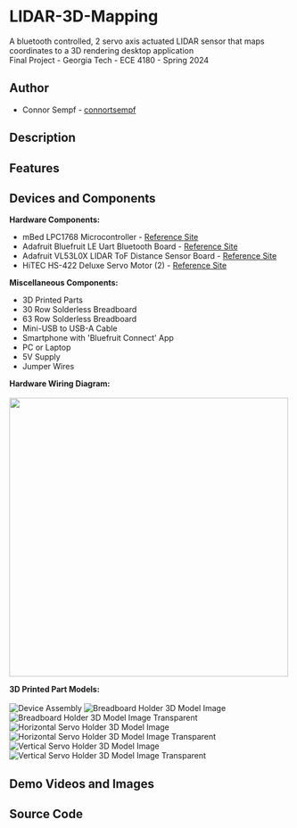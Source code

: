 # LIDAR-3D-Mapping
A bluetooth controlled, 2 servo axis actuated LIDAR sensor that maps coordinates to a 3D rendering desktop application<br>
Final Project - Georgia Tech - ECE 4180 - Spring 2024

## Author
- Connor Sempf - [connortsempf](https://github.com/connortsempf)

## Description


## Features


## Devices and Components
**Hardware Components:**
- mBed LPC1768 Microcontroller - [Reference Site](https://os.mbed.com/platforms/mbed-LPC1768/)
- Adafruit Bluefruit LE Uart Bluetooth Board - [Reference Site](https://os.mbed.com/users/4180_1/notebook/adafruit-bluefruit-le-uart-friend---bluetooth-low-/)
- Adafruit VL53L0X LIDAR ToF Distance Sensor Board - [Reference Site](https://os.mbed.com/users/4180_1/code/HelloWorld_VL53L0X_LPC1768/)
- HiTEC HS-422 Deluxe Servo Motor (2) - [Reference Site](https://os.mbed.com/users/4180_1/notebook/an-introduction-to-servos/)<br>

**Miscellaneous Components:**
- 3D Printed Parts
- 30 Row Solderless Breadboard
- 63 Row Solderless Breadboard
- Mini-USB to USB-A Cable
- Smartphone with 'Bluefruit Connect' App
- PC or Laptop
- 5V Supply
- Jumper Wires<br>

**Hardware Wiring Diagram:**<br><br>
<img src="Demo-Resources/Images/HardwareWiringDiagram.png" style="height: 500px;">

**3D Printed Part Models:**<br><br>
![Device Assembly](3D-Models/Images/DeviceAssembly.png)
![Breadboard Holder 3D Model Image](3D-Models/Images/BreadboardHolder3DModelImage.png)
![Breadboard Holder 3D Model Image Transparent](3D-Models/Images/BreadboardHolder3DModelImage_Transparent.png)
![Horizontal Servo Holder 3D Model Image](3D-Models/Images/HorizontalServoHolder3DModelImage.png)
![Horizontal Servo Holder 3D Model Image Transparent](3D-Models/Images/HorizontalServoHolder3DModelImage_Transparent.png)
![Vertical Servo Holder 3D Model Image](3D-Models/Images/VerticalServoHolder3DModelImage.png)
![Vertical Servo Holder 3D Model Image Transparent](3D-Models/Images/VerticalServoHolder3DModelImage_Transparent.png)




## Demo Videos and Images


## Source Code
